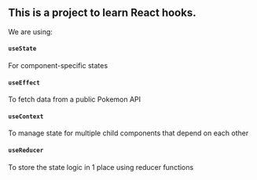 ## This is a project to learn React hooks.

We are using:

#### `useState` 
For component-specific states

#### `useEffect`
To fetch data from a public Pokemon API

#### `useContext` 
To manage state for multiple child components that depend on each other

#### `useReducer`
To store the state logic in 1 place using reducer functions
